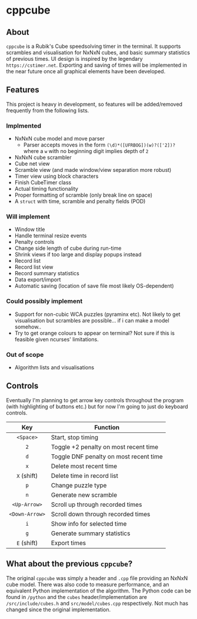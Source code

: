 # cppcube

## About
`cppcube` is a Rubik's Cube speedsolving timer in the terminal. It supports scrambles
and visualisation for NxNxN cubes, and basic summary statistics of previous times. 
UI design is inspired by the legendary `https://cstimer.net`.
Exporting and saving of times will be implemented in the near future once
all graphical elements have been developed.

## Features
This project is heavy in development, so features will be added/removed frequently from
the following lists.

### Implmented
- NxNxN cube model and move parser
    - Parser accepts moves in the form `(\d)*([UFRBOG])(w)?(['2])?`
      where a `w` with no beginning digit implies depth of `2`
- NxNxN cube scrambler
- Cube net view
- Scramble view (and made window/view separation more robust)
- Timer view using block characters
- Finish CubeTimer class
- Actual timing functionality
- Proper formatting of scramble (only break line on space)
- A `struct` with time, scramble and penalty fields (POD)

### Will implement
- Window title
- Handle terminal resize events
- Penalty controls
- Change side length of cube during run-time
- Shrink views if too large and display popups instead
- Record list
- Record list view
- Record summary statistics
- Data export/import
- Automatic saving (location of save file most likely OS-dependent)

### Could possibly implement
- Support for non-cubic WCA puzzles (pyraminx etc). Not likely to get visualisation
  but scrambles are possible... if i can make a model somehow..
- Try to get orange colours to appear on terminal? Not sure if this is feasible given
  ncurses' limitations.

### Out of scope
- Algorithm lists and visualisations

## Controls
Eventually I'm planning to get arrow key controls throughout the program (with 
highlighting of buttons etc.) but for now I'm going to just do keyboard controls.

| Key            | Function                               |
|:--------------:| -------------------------------------- |
| `<Space>`      | Start, stop timing                     |
| `2`            | Toggle +2 penalty on most recent time  |
| `d`            | Toggle DNF penalty on most recent time |
| `x`            | Delete most recent time                |
| `X` (shift)    | Delete time in record list             |
| `p`            | Change puzzle type                     |
| `n`            | Generate new scramble                  |
| `<Up-Arrow>`   | Scroll up through recorded times       |
| `<Down-Arrow>` | Scroll down through recorded times     |
| `i`       	   | Show info for selected time            |
| `g`            | Generate summary statistics            |
| `E` (shift)    | Export times                           |

## What about the previous `cppcube`?
The original `cppcube` was simply a header and `.cpp` file providing an
NxNxN cube model. There was also code to measure performance, and an equivalent
Python implementation of the algorithm. The Python code can be found in `/python`
and the `cubes` header/implementation are `/src/include/cubes.h` and 
`src/model/cubes.cpp` respectively. Not much has changed since the original implementation.
